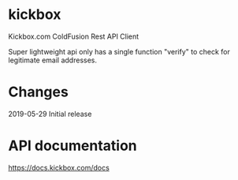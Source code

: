 # kickbox
Kickbox.com ColdFusion Rest API Client

Super lightweight api only has a single function "verify" to check for legitimate email addresses.

# Changes
2019-05-29 Initial release

# API documentation
https://docs.kickbox.com/docs


